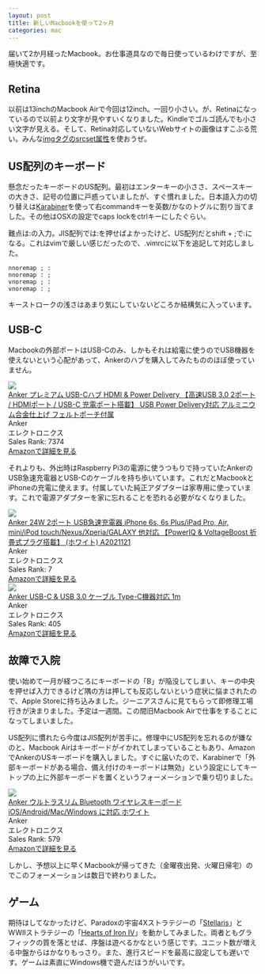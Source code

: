 ```yaml
---
layout: post
title: 新しいMacbookを使って2ヶ月
categories: mac
---
```

届いて2か月経ったMacbook。お仕事道具なので毎日使っているわけですが、至極快適です。

## Retina
以前は13inchのMacbook Airで今回は12inch。一回り小さい。が、Retinaになっているので以前より文字が見やすいくなりました。Kindleでゴルゴ読んでも小さい文字が見える。そして、Retina対応していないWebサイトの画像はすこぶる荒い。みんな[imgタグのsrcset属性][caniuse_srcset]を使おうぜ。

## US配列のキーボード
懸念だったキーボードのUS配列。最初はエンターキーの小ささ、スペースキーの大きさ、記号の位置に戸惑っていましたが、すぐ慣れました。日本語入力の切り替えは[Karabiner][karabiner]を使って右commandキーを英数/かなのトグルに割り当てました。その他はOSXの設定でcaps lockをctrlキーにしたぐらい。

難点は:の入力。JIS配列では:を押せばよかったけど、US配列だとshift + ;で:になる。これはvimで厳しい感じだったので、.vimrcに以下を追記して対応しました。

```
nnoremap ; :
nnoremap : ;
vnoremap ; :
vnoremap : ;
```

キーストロークの浅さはあまり気にしていないどころか結構気に入っています。

## USB-C
Macbookの外部ポートはUSB-Cのみ、しかもそれは給電に使うのでUSB機器を使えないという心配があって、Ankerのハブを購入してみたもののほぼ使っていません。

<div class="amazon-block"><div class="image"><a href="http://www.amazon.co.jp/exec/obidos/ASIN/B019Z2Z4UY/count_0-22" target="_blank"><img src="http://ecx.images-amazon.com/images/I/41i7scEUgmL.jpg" /></a></div><div class="title"><a href="http://www.amazon.co.jp/exec/obidos/ASIN/B019Z2Z4UY/count_0-22" target="_blank">Anker プレミアム USB-Cハブ HDMI &amp; Power Delivery 【高速USB 3.0 2ポート / HDMIポート / USB-C 充電ポート搭載】 USB Power Delivery対応 アルミニウム合金仕上げ フェルトポーチ付属</a></div><div class="label">Anker</div><div class="binding">エレクトロニクス</div><div class="rank">Sales Rank: 7374</div><a class="link" href="http://www.amazon.co.jp/exec/obidos/ASIN/B019Z2Z4UY/count_0-22">Amazonで詳細を見る</a></div>

それよりも、外出時はRaspberry Pi3の電源に使うつもりで持っていたAnkerのUSB急速充電器とUSB-Cのケーブルを持ち歩いています。これだとMacbookとiPhoneの充電に使えます。付属していた純正アダプターは家専用に使っています。これで電源アダプターを家に忘れることを恐れる必要がなくなりました。

<div class="amazon-block"><div class="image"><a href="http://www.amazon.co.jp/exec/obidos/ASIN/B0156NEAJ2/count_0-22" target="_blank"><img src="http://ecx.images-amazon.com/images/I/312Ak7%2BW8vL.jpg" /></a></div><div class="title"><a href="http://www.amazon.co.jp/exec/obidos/ASIN/B0156NEAJ2/count_0-22" target="_blank">Anker 24W 2ポート USB急速充電器 iPhone 6s, 6s Plus/iPad Pro, Air, mini/iPod touch/Nexus/Xperia/GALAXY 他対応 【PowerIQ &amp; VoltageBoost 折畳式プラグ搭載】 (ホワイト) A2021121</a></div><div class="label">Anker</div><div class="binding">エレクトロニクス</div><div class="rank">Sales Rank: 7</div><a class="link" href="http://www.amazon.co.jp/exec/obidos/ASIN/B0156NEAJ2/count_0-22">Amazonで詳細を見る</a></div>

<div class="amazon-block"><div class="image"><a href="http://www.amazon.co.jp/exec/obidos/ASIN/B0119RLTN4/count_0-22" target="_blank"><img src="http://ecx.images-amazon.com/images/I/31vyvqM-D9L.jpg" /></a></div><div class="title"><a href="http://www.amazon.co.jp/exec/obidos/ASIN/B0119RLTN4/count_0-22" target="_blank">Anker USB-C &amp; USB 3.0 ケーブル Type-C機器対応 1m</a></div><div class="label">Anker</div><div class="binding">エレクトロニクス</div><div class="rank">Sales Rank: 405</div><a class="link" href="http://www.amazon.co.jp/exec/obidos/ASIN/B0119RLTN4/count_0-22">Amazonで詳細を見る</a></div>


## 故障で入院
使い始めて一月が経つころにキーボードの「B」が陥没してしまい、キーの中央を押せば入力できるけど隅の方は押しても反応しないという症状に悩まされたので、Apple Storeに持ち込みました。ジーニアスさんに見てもらって即修理工場行きが決まりました。予定は一週間。この間旧Macbook Airで仕事をすることになってしまいました。

US配列に慣れたら今度はJIS配列が苦手に。修理中にUS配列を忘れるのが嫌なのと、Macbook Airはキーボードがイかれてしまっていることもあり、AmazonでAnkerのUSキーボードを購入しました。すぐに届いたので、Karabinerで「外部キーボードがある場合、備え付けのキーボードは無効」という設定にしてキートップの上に外部キーボードを置くというフォーメーションで乗り切りました。

<div class="amazon-block"><div class="image"><a href="http://www.amazon.co.jp/exec/obidos/ASIN/B00U260UR0/count_0-22" target="_blank"><img src="http://ecx.images-amazon.com/images/I/41WTGFCs1lL.jpg" /></a></div><div class="title"><a href="http://www.amazon.co.jp/exec/obidos/ASIN/B00U260UR0/count_0-22" target="_blank">Anker ウルトラスリム Bluetooth ワイヤレスキーボード iOS/Android/Mac/Windows に対応 ホワイト</a></div><div class="label">Anker</div><div class="binding">エレクトロニクス</div><div class="rank">Sales Rank: 579</div><a class="link" href="http://www.amazon.co.jp/exec/obidos/ASIN/B00U260UR0/count_0-22">Amazonで詳細を見る</a></div>

しかし、予想以上に早くMacbookが帰ってきた（金曜夜出発、火曜日帰宅）のでこのフォーメーションは数日で終わりました。

## ゲーム
期待はしてなかったけど、Paradoxの宇宙4Xストラテジーの「[Stellaris][stellaris]」とWWIIストラテジーの「[Hearts of Iron IV][hoi4]」を動かしてみました。両者ともグラフィックの質を落とせば、序盤は遊べるかなという感じです。ユニット数が増える中盤からはかなりもっさり。また、進行スピードを最高に設定しても遅いです。ゲームは素直にWindows機で遊んだほうがいいです。

[karabiner]: https://pqrs.org/osx/karabiner/index.html.ja
[caniuse_srcset]: http://caniuse.com/#feat=srcset
[stellaris]: http://www.stellarisgame.com
[hoi4]: https://www.paradoxplaza.com/hearts-of-iron-iv
